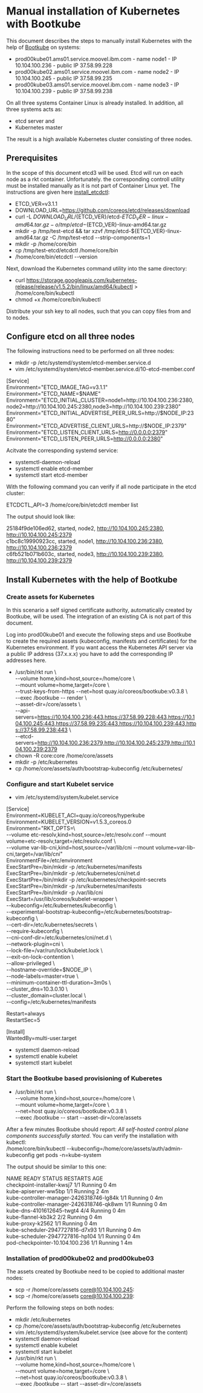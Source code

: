 # Manual installation of Kubernetes with Bootkube  

This document describes the steps to manually install Kubernetes with the help of [Bootkube](https://github.com/kubernetes-incubator/bootkube) on systems:

* prod00kube01.ams01.service.moovel.ibm.com - name node1 - IP 10.104.100.236 - public IP 37.58.99.228
* prod00kube02.ams01.service.moovel.ibm.com - name node2 - IP 10.104.100.245 - public IP 37.58.99.235
* prod00kube03.ams01.service.moovel.ibm.com - name node3 - IP 10.104.100.239 - public IP 37.58.99.238

On all three systems Container Linux is already installed. In addition, all three systems acts as:

* etcd server and
* Kubernetes master

The result is a high available Kubernetes cluster consisting of three nodes.

## Prerequisites

In the scope of this document etcd3 will be used. Etcd will run on each node as a rkt container. Unfortunately. the corresponding controll utility must be installed manually as it is not part of Container Linux yet. The instructions are given here [install_etcdctl](https://github.com/coreos/etcd/releases/):

* ETCD_VER=v3.1.1
* DOWNLOAD_URL=https://github.com/coreos/etcd/releases/download
* curl -L ${DOWNLOAD_URL}/${ETCD_VER}/etcd-${ETCD_VER}-linux-amd64.tar.gz -o /tmp/etcd-${ETCD_VER}-linux-amd64.tar.gz
* mkdir -p /tmp/test-etcd && tar xzvf /tmp/etcd-${ETCD_VER}-linux-amd64.tar.gz -C /tmp/test-etcd --strip-components=1
* mkdir -p /home/core/bin
* cp /tmp/test-etcd/etcdctl /home/core/bin
* /home/core/bin/etcdctl --version

Next, download the Kubernetes command utility into the same directory:

* curl https://storage.googleapis.com/kubernetes-release/release/v1.5.2/bin/linux/amd64/kubectl > /home/core/bin/kubectl
* chmod +x /home/core/bin/kubectl

Distribute your ssh key to all nodes, such that you can copy files from and to nodes.

## Configure etcd on all three nodes

The following instructions need to be performed on all three nodes:

* mkdir -p /etc/systemd/system/etcd-member.service.d
* vim /etc/systemd/system/etcd-member.service.d/10-etcd-member.conf

[Service]  
Environment="ETCD_IMAGE_TAG=v3.1.1"  
Environment="ETCD_NAME=$NAME"  
Environment="ETCD_INITIAL_CLUSTER=node1=http://10.104.100.236:2380,node2=http://10.104.100.245:2380,node3=http://10.104.100.239:2380"  
Environment="ETCD_INITIAL_ADVERTISE_PEER_URLS=http://$NODE_IP:2380"  
Environment="ETCD_ADVERTISE_CLIENT_URLS=http://$NODE_IP:2379"  
Environment="ETCD_LISTEN_CLIENT_URLS=http://0.0.0.0:2379"  
Environment="ETCD_LISTEN_PEER_URLS=http://0.0.0.0:2380"  

Acitvate the corresponding systemd service:

* systemctl-daemon-reload
* systemctl enable etcd-member
* systemctl start etcd-member

With the following command you can verify if all node participate in the etcd cluster:

ETCDCTL_API=3 /home/core/bin/etcdctl member list

The output should look like:

25184f9de106ed62, started, node2, http://10.104.100.245:2380, http://10.104.100.245:2379  
c1bc8c19990923cc, started, node1, http://10.104.100.236:2380, http://10.104.100.236:2379  
c6fb521b071b603c, started, node3, http://10.104.100.239:2380, http://10.104.100.239:2379  

## Install Kubernetes with the help of Bootkube

### Create assets for Kubernetes

In this scenario a self signed certificate authority, automatically created by Bootkube, will be used. The integration of an existing CA is not part of this document.

Log into prod00kube01 and execute the following steps and use Bootkube to create the required assets (kubeconfig, manifests and certificates) for the Kubernetes environment. If you want access the Kubernetes API server via a public IP address (37.x.x.x) you have to add the corresponding IP addresses here.

* /usr/bin/rkt run \  
        --volume home,kind=host,source=/home/core \  
        --mount volume=home,target=/core \  
        --trust-keys-from-https --net=host quay.io/coreos/bootkube:v0.3.8 \  
	--exec /bootkube -- render \  
	--asset-dir=/core/assets \  
	--api-servers=https://10.104.100.236:443,https://37.58.99.228:443,https://10.104.100.245:443,https://37.58.99.235:443,https://10.104.100.239:443,https://37.58.99.238:443 \  
	--etcd-servers=http://10.104.100.236:2379,http://10.104.100.245:2379,http://10.104.100.239:2379  
* chown -R core:core /home/core/assets
* mkdir -p /etc/kubernetes
* cp /home/core/assets/auth/bootstrap-kubeconfig /etc/kubernetes/

### Configure and start Kubelet service

* vim /etc/systemd/system/kubelet.service

[Service]  
Environment=KUBELET_ACI=quay.io/coreos/hyperkube  
Environment=KUBELET_VERSION=v1.5.3_coreos.0
Environment="RKT_OPTS=\  
--volume etc-resolv,kind=host,source=/etc/resolv.conf --mount volume=etc-resolv,target=/etc/resolv.conf \  
--volume var-lib-cni,kind=host,source=/var/lib/cni --mount volume=var-lib-cni,target=/var/lib/cni"  
EnvironmentFile=/etc/environment  
ExecStartPre=/bin/mkdir -p /etc/kubernetes/manifests  
ExecStartPre=/bin/mkdir -p /etc/kubernetes/cni/net.d  
ExecStartPre=/bin/mkdir -p /etc/kubernetes/checkpoint-secrets  
ExecStartPre=/bin/mkdir -p /srv/kubernetes/manifests  
ExecStartPre=/bin/mkdir -p /var/lib/cni  
ExecStart=/usr/lib/coreos/kubelet-wrapper \  
  --kubeconfig=/etc/kubernetes/kubeconfig \  
  --experimental-bootstrap-kubeconfig=/etc/kubernetes/bootstrap-kubeconfig \  
  --cert-dir=/etc/kubernetes/secrets \  
  --require-kubeconfig \  
  --cni-conf-dir=/etc/kubernetes/cni/net.d \  
  --network-plugin=cni \  
  --lock-file=/var/run/lock/kubelet.lock \  
  --exit-on-lock-contention \  
  --allow-privileged \  
  --hostname-override=$NODE_IP \  
  --node-labels=master=true \  
  --minimum-container-ttl-duration=3m0s \  
  --cluster_dns=10.3.0.10 \  
  --cluster_domain=cluster.local \  
  --config=/etc/kubernetes/manifests  

Restart=always  
RestartSec=5  

[Install]  
WantedBy=multi-user.target  

* systemctl daemon-reload
* systemctl enable kubelet
* systemctl start kubelet

### Start the Bootkube based provisioning of Kuberetes

* /usr/bin/rkt run \  
        --volume home,kind=host,source=/home/core \  
        --mount volume=home,target=/core \  
        --net=host quay.io/coreos/bootkube:v0.3.8 \  
	--exec /bootkube -- start --asset-dir=/core/assets  


After a few minutes Bootkube should report:  _All self-hosted control plane components successfully started_.
You can verify the installation with kubectl:  
/home/core/bin/kubectl --kubeconfig=/home/core/assets/auth/admin-kubeconfig get pods -n=kube-system

The output should be similar to this one:

NAME                                       READY     STATUS    RESTARTS   AGE  
checkpoint-installer-kwsj7                 1/1       Running   0          4m  
kube-apiserver-ww5bp                       1/1       Running   2          4m  
kube-controller-manager-2426318746-lg84k   1/1       Running   0          4m  
kube-controller-manager-2426318746-qk8wm   1/1       Running   0          4m  
kube-dns-4101612645-twgt4                  4/4       Running   0          4m  
kube-flannel-kb3k2                         2/2       Running   0          4m  
kube-proxy-k2562                           1/1       Running   0          4m  
kube-scheduler-2947727816-d7x93            1/1       Running   0          4m  
kube-scheduler-2947727816-hp104            1/1       Running   0          4m  
pod-checkpointer-10.104.100.236            1/1       Running   1          4m  

### Installation of prod00kube02 and prod00kube03

The assets created by Bootkube need to be copied to additional master nodes:

* scp -r /home/core/assets core@10.104.100.245:
* scp -r /home/core/assets core@10.104.100.239:

Perform the following steps on both nodes:  

* mkdir /etc/kubernetes
* cp /home/core/assets/auth/bootstrap-kubeconfig /etc/kubernetes
* vim /etc/systemd/system/kubelet.service (see above for the content)
* systemctl daemon-reload
* systemctl enable kubelet
* systemctl start kubelet
* /usr/bin/rkt run \  
        --volume home,kind=host,source=/home/core \  
        --mount volume=home,target=/core \  
        --net=host quay.io/coreos/bootkube:v0.3.8 \  
        --exec /bootkube -- start --asset-dir=/core/assets  




